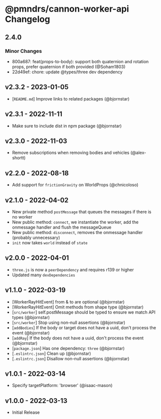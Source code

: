 # @pmndrs/cannon-worker-api Changelog

## 2.4.0

### Minor Changes

- 800a687: feat(props-to-body): support both quaternion and rotation props, prefer quaternion if both provided (@Soham1803)
- 22d49ef: chore: update @types/three dev dependency

## v2.3.2 - 2023-01-05

- [`README.md`] Improve links to related packages (@bjornstar)

## v2.3.1 - 2022-11-11

- Make sure to include dist in npm package (@bjornstar)

## v2.3.0 - 2022-11-03

- Remove subscriptions when removing bodies and vehicles (@alex-shortt)

## v2.2.0 - 2022-08-18

- Add support for `frictionGravity` on WorldProps (@chnicoloso)

## v2.1.0 - 2022-04-02

- New private method `postMessage` that queues the messages if there is no worker
- New public method: `connect`, we instantiate the worker, add the onmessage handler and flush the messageQueue
- New public method: `disconnect`, removes the onmessage handler (probably unnecessary)
- `init` now takes `world` instead of `state`

## v2.0.0 - 2022-04-01

- `three.js` is now a `peerDependency` and requires r139 or higher
- Updated many `devDependencies`

## v1.1.0 - 2022-03-19

- [WorkerRayHitEvent] from & to are optional (@bjornstar)
- [WorkerRayHitEvent] Omit methods from shape type (@bjornstar)
- [`src/worker`] self.postMessage should be typed to ensure we match API types (@bjornstar)
- [`src/worker`] Stop using non-null assertions (@bjornstar)
- [`addBodies`] If the body or target does not have a uuid, don't process the event (@bjornstar)
- [`addRay`] If the body does not have a uuid, don't process the event (@bjornstar)
- [`package.json`] Has one dependency: `three` (@bjornstar)
- [`.eslintrc.json`] Clean up (@bjornstar)
- [`.eslintrc.json`] Disallow non-null assertions (@bjornstar)

## v1.0.1 - 2022-03-14

- Specify targetPlatform: 'browser' (@isaac-mason)

## v1.0.0 - 2022-03-13

- Initial Release
